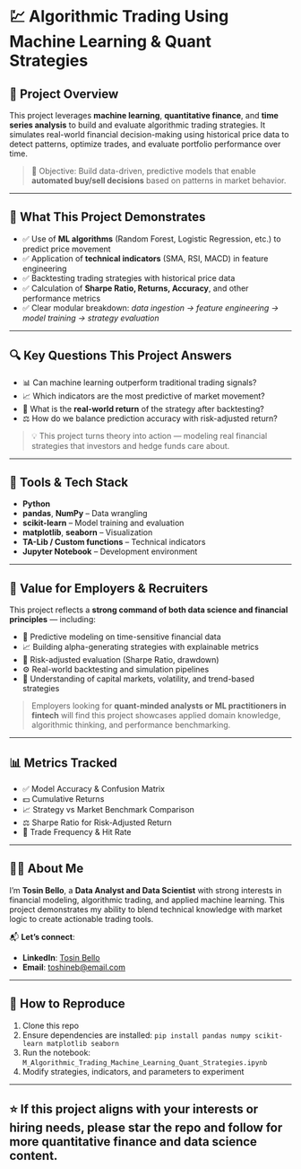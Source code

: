 # 💹 Algorithmic Trading Using Machine Learning & Quant Strategies

## 📌 Project Overview

This project leverages **machine learning**, **quantitative finance**, and **time series analysis** to build and evaluate algorithmic trading strategies. It simulates real-world financial decision-making using historical price data to detect patterns, optimize trades, and evaluate portfolio performance over time.

> 🎯 Objective: Build data-driven, predictive models that enable **automated buy/sell decisions** based on patterns in market behavior.

---

## 🧠 What This Project Demonstrates

- ✅ Use of **ML algorithms** (Random Forest, Logistic Regression, etc.) to predict price movement  
- ✅ Application of **technical indicators** (SMA, RSI, MACD) in feature engineering  
- ✅ Backtesting trading strategies with historical price data  
- ✅ Calculation of **Sharpe Ratio, Returns, Accuracy**, and other performance metrics  
- ✅ Clear modular breakdown: *data ingestion → feature engineering → model training → strategy evaluation*

---

## 🔍 Key Questions This Project Answers

- 📊 Can machine learning outperform traditional trading signals?  
- 📈 Which indicators are the most predictive of market movement?  
- 🧪 What is the **real-world return** of the strategy after backtesting?  
- ⚖️ How do we balance prediction accuracy with risk-adjusted return?

> 💡 This project turns theory into action — modeling real financial strategies that investors and hedge funds care about.

---

## 🔧 Tools & Tech Stack

- **Python**  
- **pandas**, **NumPy** – Data wrangling  
- **scikit-learn** – Model training and evaluation  
- **matplotlib**, **seaborn** – Visualization  
- **TA-Lib / Custom functions** – Technical indicators  
- **Jupyter Notebook** – Development environment

---

## 💼 Value for Employers & Recruiters

This project reflects a **strong command of both data science and financial principles** — including:

- 🧠 Predictive modeling on time-sensitive financial data  
- 📈 Building alpha-generating strategies with explainable metrics  
- 🧮 Risk-adjusted evaluation (Sharpe Ratio, drawdown)  
- ⚙️ Real-world backtesting and simulation pipelines  
- 🏦 Understanding of capital markets, volatility, and trend-based strategies

> Employers looking for **quant-minded analysts or ML practitioners in fintech** will find this project showcases applied domain knowledge, algorithmic thinking, and performance benchmarking.

---

## 📊 Metrics Tracked

- ✅ Model Accuracy & Confusion Matrix  
- 💵 Cumulative Returns  
- 📈 Strategy vs Market Benchmark Comparison  
- ⚖️ Sharpe Ratio for Risk-Adjusted Return  
- 🔄 Trade Frequency & Hit Rate

---

## 👨‍💼 About Me

I’m **Tosin Bello**, a **Data Analyst and Data Scientist** with strong interests in financial modeling, algorithmic trading, and applied machine learning. This project demonstrates my ability to blend technical knowledge with market logic to create actionable trading tools.

📬 **Let’s connect**:  
- **LinkedIn**: [Tosin Bello](https://www.linkedin.com/in/tosinbellofin)  
- **Email**: toshineb@email.com

---

## 🧪 How to Reproduce

1. Clone this repo  
2. Ensure dependencies are installed: `pip install pandas numpy scikit-learn matplotlib seaborn`  
3. Run the notebook: `M_Algorithmic_Trading_Machine_Learning_Quant_Strategies.ipynb`  
4. Modify strategies, indicators, and parameters to experiment

---

## ⭐ If this project aligns with your interests or hiring needs, please star the repo and follow for more quantitative finance and data science content.
